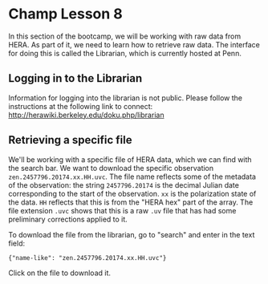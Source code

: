 # Champ Lesson 8
In this section of the bootcamp, we will be working with raw data from HERA. As part of it, we need to learn how to retrieve raw data. The interface for doing this is called the Librarian, which is currently hosted at Penn.

## Logging in to the Librarian
Information for logging into the librarian is not public. Please follow the instructions at the following link to connect: http://herawiki.berkeley.edu/doku.php/librarian

## Retrieving a specific file
We'll be working with a specific file of HERA data, which we can find with the search bar. We want to download the specific observation `zen.2457796.20174.xx.HH.uvc`. The file name reflects some of the metadata of the observation: the string `2457796.20174` is the decimal Julian date corresponding to the start of the observation. `xx` is the polarization state of the data. `HH` reflects that this is from the "HERA hex" part of the array. The file extension `.uvc` shows that this is a raw `.uv` file that has had some preliminary `c`orrections applied to it.

To download the file from the librarian, go to "search" and enter in the text field:
```
{"name-like": "zen.2457796.20174.xx.HH.uvc"}
```
Click on the file to download it.

